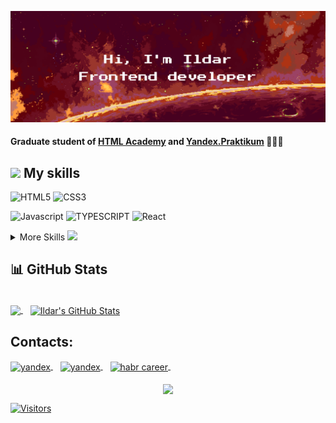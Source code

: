 [![Ildar's GitHub Banner](./images/git-hub-header-orange.png)](https://github.com/RayFreedom88)

#### Graduate student of [HTML Academy](https://htmlacademy.ru/profession/frontender) and [Yandex.Praktikum](https://practicum.yandex.ru/react/) 👨🏽‍🎓 

## <img src="https://media.giphy.com/media/xUA7aSFO36H6sWCmA0/giphy.gif" width="50"> My skills

![HTML5](https://img.shields.io/static/v1?message=HTML5&logo=html5&style=for-the-badge&color=1d572d&label=%20)
![CSS3](https://img.shields.io/static/v1?message=css3&logo=css3&style=for-the-badge&logoColor=2965f0&color=1d572d&label=%20)

![Javascript](https://img.shields.io/static/v1?message=javascript&logo=javascript&style=for-the-badge&color=1d572d&label=%20)
![TYPESCRIPT](https://img.shields.io/static/v1?message=typescript&logo=typescript&style=for-the-badge&color=1d572d&label=%20)
![React](https://img.shields.io/static/v1?message=react&logo=react&style=for-the-badge&color=1d572d&label=%20)

<details>
  <summary>More Skills <img src="https://media.giphy.com/media/xUA7aO3740serwGGze/giphy.gif" width="50"></summary>
  <br>
  <p>Together with React:</p>
  
  ![Redux](https://img.shields.io/static/v1?message=redux&logo=redux&style=for-the-badge&&logoColor=593d88&color=12261e&label=%20)
  ![Effector](https://img.shields.io/static/v1?message=effector&logo=effector&style=for-the-badge&&logoColor=593d88&color=12261e&label=%20)
  ![Framer motion](https://img.shields.io/static/v1?message=framer+motion&logo=framer&style=for-the-badge&&logoColor=593d88&color=12261e&label=%20)
  ![Jest](https://img.shields.io/static/v1?message=jest&logo=jest&style=for-the-badge&color=12261e&label=%20)
  ![Cypress](https://img.shields.io/static/v1?message=cypress&logo=cypress&style=for-the-badge&color=12261e&label=%20)
  
  <p>Other:</p>
  
  ![JWT](https://img.shields.io/static/v1?message=jwt&logo=jsonwebtokens&style=for-the-badge&color=12261e&label=%20)
  
  ![Webpack](https://img.shields.io/static/v1?message=webpack&logo=webpack&style=for-the-badge&color=12261e&label=%20)
  ![Gulp](https://img.shields.io/static/v1?message=gulp&logo=gulp&style=for-the-badge&color=12261e&label=%20)
  
  ![Sass](https://img.shields.io/static/v1?message=sass&logo=sass&style=for-the-badge&color=12261e&label=%20)
  ![BEM](https://img.shields.io/static/v1?message=bem&logo=bem&style=for-the-badge&color=12261e&label=%20)
  
  ![Git](https://img.shields.io/static/v1?message=git&logo=git&style=for-the-badge&color=12261e&label=%20)
  ![Github](https://img.shields.io/static/v1?message=github&logo=github&style=for-the-badge&color=12261e&label=%20)
  
  ![Figma](https://img.shields.io/static/v1?message=figma&logo=figma&style=for-the-badge&color=12261e&label=%20)
  ![Photoshop](https://img.shields.io/static/v1?message=photoshop&logo=adobephotoshop&style=for-the-badge&color=12261e&label=%20)

</details>

## 📊 GitHub Stats

<br>

<a href="https://github.com/RayFreedom88">
  <img align="center" src="https://github-readme-stats.vercel.app/api/top-langs/?username=RayFreedom88&hide=html,css&border_color=1d572d&title_color=d83a7c&theme=merko" />
</a>&nbsp;&nbsp;

<a href="https://github.com/RayFreedom88">
  <img align="center" src="https://github-readme-stats.vercel.app/api?username=RayFreedom88&show_icons=true&count_private=true&border_color=1d572d&title_color=d83a7c&theme=merko" alt="Ildar's GitHub Stats" />
</a>

## Contacts:

<a href="https://t.me/RayFreedom13" target="blank">
  <img align="center" src="https://cdn-icons-png.flaticon.com/512/2111/2111646.png" alt="yandex" height="25" width="25" />
</a>&nbsp;&nbsp;
<a href="mailto:captain.musin@yandex.ru" target="blank">
  <img align="center" src="https://upload.wikimedia.org/wikipedia/commons/5/55/Yandex_Mail_icon.svg" alt="yandex" height="25" width="25" />
</a>&nbsp;&nbsp;
<a href="https://career.habr.com/rayfreedom" target="blank">
  <img align="center" src="https://pbs.twimg.com/profile_images/1205171034938335232/Hor30ilG_400x400.jpg" alt="habr career" height="25" width="25" />
</a>&nbsp;&nbsp;

<br>
<br>

<div align="center">
  <a href="https://git.io/typing-svg" align="center" target="blank">
    <img align="center" src="https://readme-typing-svg.herokuapp.com?font=Press+Start+2P&size=15&color=38765D&background=000000&center=true&vCenter=true&lines=The+Matrix+has+you...;Follow+the+White+Rabbit." />
  </a>
</div>

[![Visitors](https://api.visitorbadge.io/api/visitors?path=RayFreedom88&label=👀&labelColor=%2312261e&countColor=%2312261e&style=flat-square&labelStyle=upper)](https://visitorbadge.io/status?path=RayFreedom88)
